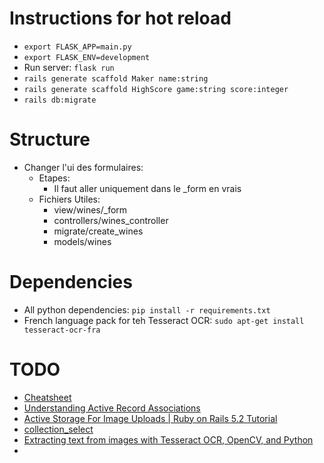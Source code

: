 # Instructions for hot reload

* `export FLASK_APP=main.py`
* `export FLASK_ENV=development`
* Run server: `flask run`
* `rails generate scaffold Maker name:string`
* `rails generate scaffold HighScore game:string score:integer`
* `rails db:migrate`

# Structure

* Changer l'ui des formulaires:
  * Etapes:
    * Il faut aller uniquement dans le _form en vrais
  * Fichiers Utiles:
    * view/wines/_form
    * controllers/wines_controller
    * migrate/create_wines
    * models/wines

# Dependencies

* All python dependencies: `pip install -r requirements.txt`
* French language pack for teh Tesseract OCR: `sudo apt-get install tesseract-ocr-fra`

# TODO

* [Cheatsheet](https://gist.github.com/cdesch/2f8de645cad1d83aa251c0a20b0f7097)
* [Understanding Active Record Associations](https://www.youtube.com/watch?v=5mhuNSkV_vQ&ab_channel=Web-Crunch)
* [Active Storage For Image Uploads | Ruby on Rails 5.2 Tutorial](https://www.youtube.com/watch?v=fVtGy3QL9xg&ab_channel=Deanin)
* [collection_select](https://apidock.com/rails/ActionView/Helpers/FormOptionsHelper/collection_select)
* [Extracting text from images with Tesseract OCR, OpenCV, and Python](https://www.opcito.com/blogs/extracting-text-from-images-with-tesseract-ocr-opencv-and-python/)
* 
